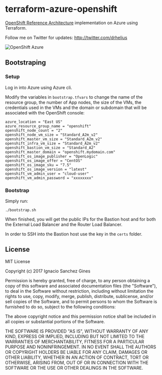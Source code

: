 terraform-azure-openshift
=========================

[OpenShift Reference Architecture](https://blog.openshift.com/openshift-container-platform-reference-architecture-implementation-guides/) implementation on Azure using Terraform.

Follow me on Twitter for updates: http://twitter.com/drhelius

![OpenShift Azure](https://blog.openshift.com/wp-content/uploads/refarch-ocp-on-azure-v6.png)

Bootstraping
------------
### Setup
Log in into Azure using Azure cli.

Modify the variables in ```bootstrap.tfvars``` to change the name of the resource group, the number of App nodes, the size of the VMs, the credentials used in the VMs and the domain or subdomain that will be associated with the OpenShift console:

```
azure_location = "East US"
azure_resource_group_name = "openshift"
openshift_node_count = "2"
openshift_node_vm_size = "Standard_A2m_v2"
openshift_master_vm_size = "Standard_A2m_v2"
openshift_infra_vm_size = "Standard_A2m_v2"
openshift_bastion_vm_size = "Standard_A2"
openshift_master_domain = "openshift.mydomain.com"
openshift_os_image_publisher = "OpenLogic"
openshift_os_image_offer = "CentOS"
openshift_os_image_sku = "7.5"
openshift_os_image_version = "latest"
openshift_vm_admin_user = "cloud-user"
openshift_vm_admin_password = "xxxxxxxx"
```

### Bootstrap

Simply run:
```
./bootstrap.sh
```
When finished, you will get the public IPs for the Bastion host and for both the External Load Balancer and the Router Load Balancer.

In order to SSH into the Bastion host use the key in the ```certs``` folder.

License
-------
MIT License

Copyright (c) 2017 Ignacio Sanchez Gines

Permission is hereby granted, free of charge, to any person obtaining a copy
of this software and associated documentation files (the "Software"), to deal
in the Software without restriction, including without limitation the rights
to use, copy, modify, merge, publish, distribute, sublicense, and/or sell
copies of the Software, and to permit persons to whom the Software is
furnished to do so, subject to the following conditions:

The above copyright notice and this permission notice shall be included in all
copies or substantial portions of the Software.

THE SOFTWARE IS PROVIDED "AS IS", WITHOUT WARRANTY OF ANY KIND, EXPRESS OR
IMPLIED, INCLUDING BUT NOT LIMITED TO THE WARRANTIES OF MERCHANTABILITY,
FITNESS FOR A PARTICULAR PURPOSE AND NONINFRINGEMENT. IN NO EVENT SHALL THE
AUTHORS OR COPYRIGHT HOLDERS BE LIABLE FOR ANY CLAIM, DAMAGES OR OTHER
LIABILITY, WHETHER IN AN ACTION OF CONTRACT, TORT OR OTHERWISE, ARISING FROM,
OUT OF OR IN CONNECTION WITH THE SOFTWARE OR THE USE OR OTHER DEALINGS IN THE
SOFTWARE.
